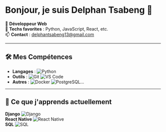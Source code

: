 # Bonjour, je suis Delphan Tsabeng 👋

🚀 **Développeur Web**  
🔧 **Techs favorites** : Python, JavaScript, React, etc.  
📫 **Contact** : delphantsabeng13@gmail.com

---

## 🛠 Mes Compétences
- **Langages** : ![Python](https://img.shields.io/badge/Python-3776AB?style=flat&logo=python&logoColor=white) 
- **Outils** : ![Git](https://img.shields.io/badge/Git-F05032?style=flat&logo=git&logoColor=white) ![VS Code](https://img.shields.io/badge/VS_Code-007ACC?style=flat&logo=visual-studio-code&logoColor=white)
- **Autres** : ![Docker](https://img.shields.io/badge/Docker-2496ED?style=flat&logo=docker&logoColor=white) ![PostgreSQL](https://img.shields.io/badge/PostgreSQL-4169E1?style=flat&logo=postgresql&logoColor=white)...

---

## 🌱 Ce que j'apprends actuellement
   **Django** ![Django](https://img.shields.io/badge/Django-092E20?style=flat&logo=django&logoColor=white)  
   **React Native** ![React Native](https://img.shields.io/badge/React_Native-61DAFB?style=flat&logo=react&logoColor=black)  
   **SQL** ![SQL](https://img.shields.io/badge/SQL-4479A1?style=flat&logo=sqlite&logoColor=white)
